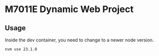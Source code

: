 # M7011E Dynamic Web Project

## Usage
Inside the dev container, you need to change to a newer node version.

```bash
nvm use 23.1.0
```